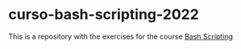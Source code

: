 # curso-bash-scripting-2022

This is a repository with the exercises for the course [Bash Scripting](https://platzi.com/cursos/bash-shell/)

